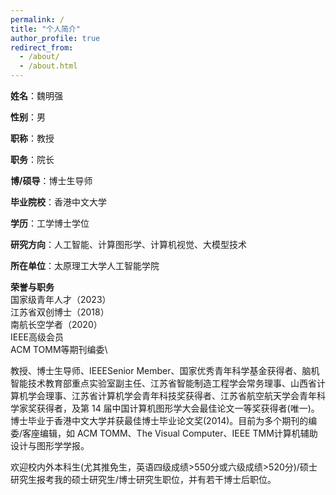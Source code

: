 ```yaml
---
permalink: /
title: "个人简介"
author_profile: true
redirect_from: 
  - /about/
  - /about.html
---
```


**姓名**：魏明强

**性别**：男

**职称**：教授

**职务**：院长

**博/硕导**：博士生导师

**毕业院校**：香港中文大学

**学历**：工学博士学位

**研究方向**：人工智能、计算图形学、计算机视觉、大模型技术

**所在单位**：太原理工大学人工智能学院

**荣誉与职务**\
国家级青年人才（2023）\
江苏省双创博士（2018）\
南航长空学者（2020）\
IEEE高级会员\
ACM TOMM等期刊编委\

教授、博士生导师、IEEESenior Member、国家优秀青年科学基金获得者、脑机智能技术教育部重点实验室副主任、江苏省智能制造工程学会常务理事、山西省计算机学会理事、江苏省计算机学会青年科技奖获得者、江苏省航空航天学会青年科学家奖获得者，及第 14 届中国计算机图形学大会最佳论文一等奖获得者(唯一)。博士毕业于香港中文大学并获最佳博士毕业论文奖(2014)。目前为多个期刊的编委/客座编辑，如 ACM TOMM、The Visual Computer、IEEE TMM计算机辅助设计与图形学学报。

欢迎校内外本科生(尤其推免生，英语四级成绩>550分或六级成绩>520分)/硕士研究生报考我的硕士研究生/博士研究生职位，并有若干博士后职位。

